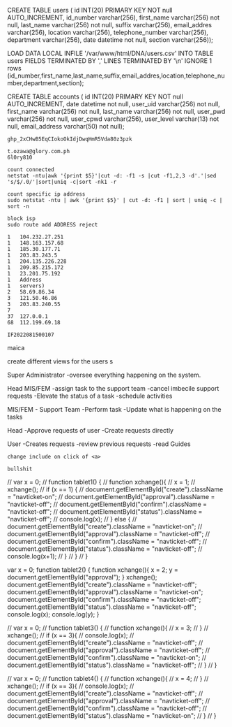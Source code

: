 CREATE TABLE users (
    id INT(20) PRIMARY KEY NOT null AUTO_INCREMENT,
    id_number varchar(256),
    first_name varchar(256) not null,
    last_name varchar(256) not null,
    suffix varchar(256),
    email_addres varchar(256),
    location varchar(256),
    telephone_number varchar(256),
    department varchar(256),
    date datetime not null,
    section varchar(256));

LOAD DATA LOCAL INFILE '/var/www/html/DNA/users.csv'
    INTO TABLE users 
        FIELDS
        TERMINATED BY ',' 
        LINES TERMINATED BY '\n'
        IGNORE 1 rows (id_number,first_name,last_name,suffix,email_addres,location,telephone_number,department,section);

CREATE TABLE accounts (
    id INT(20) PRIMARY KEY NOT null AUTO_INCREMENT,
    date datetime not null,
    user_uid varchar(256) not null,
    first_name varchar(256) not null,
    last_name varchar(256) not null,
    user_pwd varchar(256) not null,
    user_cpwd varchar(256),
    user_level varchar(13) not null,
    email_address varchar(50) not null);

    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

    t.ozawa@glory.com.ph
    6l0ry810

    count connected 
    netstat -ntu|awk '{print $5}'|cut -d: -f1 -s |cut -f1,2,3 -d'.'|sed 's/$/.0/'|sort|uniq -c|sort -nk1 -r

    count specific ip address
    sudo netstat -ntu | awk '{print $5}' | cut -d: -f1 | sort | uniq -c | sort -n

    block isp
    sudo route add ADDRESS reject

    1   104.232.27.251
    1   148.163.157.68
    1   185.30.177.71
    1   203.83.243.5
    1   204.135.226.228
    1   209.85.215.172
    1   23.201.75.192
    1   Address
    1   servers)
    2   58.69.86.34
    3   121.50.46.86
    3   203.83.240.55
    7   
    37  127.0.0.1
    68  112.199.69.18

    IF2022081500107

maica

create different views for the users s

Super Administrator
    -oversee everything happening on the system.

Head MIS/FEM
    -assign task to the support team
    -cancel imbecile support requests
    -Elevate the status of a task
    -schedule activities

MIS/FEM - Support Team
    -Perform task
    -Update what is happening on the tasks

Head
    -Approve requests of user
    -Create requests directly

User
    -Creates requests
    -review previous requests
    -read Guides

    change include on click of <a>

    bullshit

// var x = 0;
// function tablet1() {
//   function xchange(){
//       x = 1;
//     xchange();
//     if (x == 1) {
//       document.getElementById("create").className = "navticket-on";
//       document.getElementById("approval").className = "navticket-off";
//       document.getElementById("confirm").className = "navticket-off";
//       document.getElementById("status").className = "navticket-off";
//       console.log(x);
//     } else {
//       document.getElementById("create").className = "navticket-on";
//       document.getElementById("approval").className = "navticket-off";
//       document.getElementById("confirm").className = "navticket-off";
//       document.getElementById("status").className = "navticket-off";
//       console.log(x+1);
//     }
//   }
// }

var x = 0;
function tablet2() {
  function xchange(){
    x = 2;
    y = document.getElementById("approval");
  }
  xchange();
  document.getElementById("create").className = "navticket-off";
  document.getElementById("approval").className = "navticket-on";
  document.getElementById("confirm").className = "navticket-off";
  document.getElementById("status").className = "navticket-off";
  console.log(x);
  console.log(y);
}

// var x = 0;
// function tablet3() {
//   function xchange(){
//     x = 3;
//   }
//   xchange();
//   if (x == 3){
//     console.log(x);
//     document.getElementById("create").className = "navticket-off";
//     document.getElementById("approval").className = "navticket-off";
//     document.getElementById("confirm").className = "navticket-on";
//     document.getElementById("status").className = "navticket-off";
//   }
// }

// var x = 0;
// function tablet4() {
//   function xchange(){
//     x = 4;
//   }
//   xchange();
//   if (x == 3){
//     console.log(x);
//     document.getElementById("create").className = "navticket-off";
//     document.getElementById("approval").className = "navticket-off";
//     document.getElementById("confirm").className = "navticket-off";
//     document.getElementById("status").className = "navticket-on";
//   }
// }
